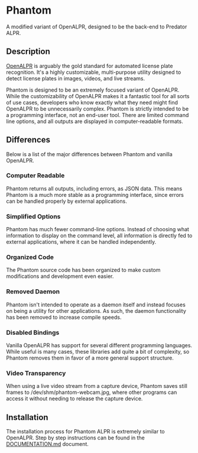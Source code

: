 # Phantom

A modified variant of OpenALPR, designed to be the back-end to Predator ALPR.


## Description

[OpenALPR](https://github.com/openalpr/openalpr) is arguably the gold standard for automated license plate recognition. It's a highly customizable, multi-purpose utility designed to detect license plates in images, videos, and live streams.

Phantom is designed to be an extremely focused variant of OpenALPR. While the customizability of OpenALPR makes it a fantastic tool for all sorts of use cases, developers who know exactly what they need might find OpenALPR to be unnecessarily complex. Phantom is strictly intended to be a programming interface, not an end-user tool. There are limited command line options, and all outputs are displayed in computer-readable formats.


## Differences

Below is a list of the major differences between Phantom and vanilla OpenALPR.

### Computer Readable

Phantom returns all outputs, including errors, as JSON data. This means Phantom is a much more stable as a programming interface, since errors can be handled properly by external applications.

### Simplified Options

Phantom has much fewer command-line options. Instead of choosing what information to display on the command level, all information is directly fed to external applications, where it can be handled independently.

### Organized Code

The Phantom source code has been organized to make custom modifications and development even easier.

### Removed Daemon

Phantom isn't intended to operate as a daemon itself and instead focuses on being a utility for other applications. As such, the daemon functionality has been removed to increase compile speeds.

### Disabled Bindings

Vanilla OpenALPR has support for several different programming languages. While useful is many cases, these libraries add quite a bit of complexity, so Phantom removes them in favor of a more general support structure.

### Video Transparency

When using a live video stream from a capture device, Phantom saves still frames to /dev/shm/phantom-webcam.jpg, where other programs can access it without needing to release the capture device.


## Installation

The installation process for Phantom ALPR is extremely similar to OpenALPR. Step by step instructions can be found in the [DOCUMENTATION.md](DOCUMENTATION.md) document.
